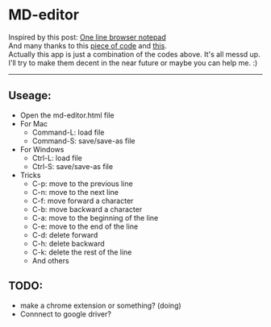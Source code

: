 # MD-editor
Inspired by this post: [One line browser notepad](https://coderwall.com/p/lhsrcq)    
And many thanks to this [piece of code](http://pastebin.com/raw.php?i=NzbtwjEy)
and [this](https://github.com/GoogleChrome/chrome-app-samples/tree/master/text-editor).      
Actually this app is just a combination of the codes above. It's all messd up.  
I'll try to make them decent in the near future or maybe you can help me. :)


---

## Useage:

* Open the md-editor.html file
* For Mac
  * Command-L: load file
  * Command-S: save/save-as file
* For Windows
  * Ctrl-L: load file
  * Ctrl-S: save/save-as file
* Tricks
  * C-p: move to the previous line
  * C-n: move to the next line
  * C-f: move forward a character
  * C-b: move backward a character
  * C-a: move to the beginning of the line
  * C-e: move to the end of the line
  * C-d: delete forward
  * C-h: delete backward
  * C-k: delete the rest of the line
  * And others


## TODO:

- make a chrome extension or something? (doing)
- Connnect to google driver?
